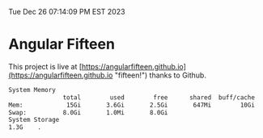 Tue Dec 26 07:14:09 PM EST 2023

# Angular Fifteen


This project is live at [https://angularfifteen.github.io](https://angularfifteen.github.io "fifteen!") thanks to Github.

```bash
System Memory
               total        used        free      shared  buff/cache   available
Mem:            15Gi       3.6Gi       2.5Gi       647Mi        10Gi        11Gi
Swap:          8.0Gi       1.0Mi       8.0Gi
System Storage
1.3G	.
```
